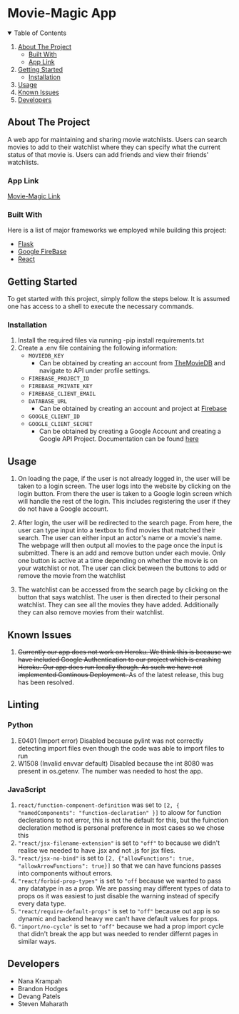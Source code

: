 # Movie-Magic App 







<!-- TABLE OF CONTENTS -->
<details open="open">
  <summary>Table of Contents</summary>
  <ol>
    <li>
      <a href="#about-the-project">About The Project</a>
      <ul>
        <li><a href="#built-with">Built With</a></li>
        <li><a href="#app-link">App Link</a></li>
      </ul>
    </li>
    <li>
      <a href="#getting-started">Getting Started</a>
      <ul>
        <li><a href="#installation">Installation</a></li>
      </ul>
    </li>
    <li><a href="#usage">Usage</a></li>
     <li><a href="#known-issues">Known Issues</a></li>
      <li><a href="#developers">Developers</a></li>
        

  </ol>
</details>



<!-- ABOUT THE PROJECT -->
## About The Project


A web app for maintaining and sharing movie watchlists. Users can search movies to add to their watchlist where they can specify what the current status of that movie is. Users can add friends and view their friends' watchlists.

### App Link
[Movie-Magic Link](https://movie-magic-2.herokuapp.com/)







### Built With

Here is a list of major frameworks we employed while building this project:
  
* [Flask](https://flask.palletsprojects.com/en/2.0.x/)
* [Google FireBase](https://firebase.google.com)
* [React](https://reactjs.org/docs/getting-started.html)



<!-- GETTING STARTED -->
## Getting Started

To get started with this project, simply follow the steps below. It is assumed one has access to a shell to execute the necessary commands.




### Installation


1. Install the required files via running -pip install requirements.txt
2. Create a .env file containing the following information:
    * ``` MOVIEDB_KEY ```
        - Can be obtained by creating an account from [TheMovieDB](https://www.themoviedb.org/) and navigate to API under profile settings. 
    *  ``` FIREBASE_PROJECT_ID ```
    * ``` FIREBASE_PRIVATE_KEY ```
    * ``` FIREBASE_CLIENT_EMAIL ```
    * ``` DATABASE_URL ```
        - Can be obtained by creating an account and project at [Firebase](https://firebase.google.com/)
    * ``` GOOGLE_CLIENT_ID ```
    * ``` GOOGLE_CLIENT_SECRET ```
        - Can be obtained by creating a Google Account and creating a Google API Project. Documentation can be found [here](https://developers.google.com/identity/gsi/web/guides/get-google-api-clientid)




<!-- USAGE EXAMPLES -->
## Usage

1. On loading the page, if the user is not already logged in, the user will be taken to a login screen. The user logs into the website by clicking on the login button. From there the user is taken to a Google login screen which will handle the rest of the login. This includes registering the user if they do not have a Google account.

2. After login, the user will be redirected to the search page. From here, the user can type input into a textbox to find movies that matched their search. The user can either input an actor's name or a movie's name. The webpage will then output all movies to the page once the input is submitted. There is an add and remove button under each movie. Only one button is active at a time depending on whether the movie is on your watchlist or not. The user can click between the buttons to add or remove the movie from the watchlist

3. The watchlist can be accessed from the search page by clicking on the button that says watchlist. The user is then directed to their personal watchlist. They can see all the movies they have added. Additionally they can also remove movies from their watchlist.



<!-- KNOWN ISSUES -->
## Known Issues

1. <del>Currently our app does not work on Heroku. We think this is because we have included Google Authentication to our project which is crashing Heroku. Our app does run locally though. As such we have not implemented Continous Deployment. </del> As of the latest release, this bug has been resolved.

## Linting
### Python
1. E0401 (Import error)
Disabled because pylint was not correctly detecting import files even though the code was able to import files to run
2. W1508 (Invalid envvar default)
Disabled because the int 8080 was present in os.getenv. The number was needed to host the app. 

### JavaScript
1. `react/function-component-definition` was set to `[2, { "namedComponents": "function-declaration" }]` to aloow for function declerations to not error, this is not the default for this, but the fuinction decleration method is personal preference in most cases so we chose this
2. `"react/jsx-filename-extension"` is set to `"off"` to because we didn't realise we needed to have .jsx and not .js for jsx files. 
3. `"react/jsx-no-bind"` is set to `[2, {"allowFunctions": true, "allowArrowFunctions": true}]` so that we can have funcions passes into components without errors.
4. `"react/forbid-prop-types"` is set to `"off` because we wanted to pass any datatype in as a prop. We are passing may different types of data to props os it was easiest to just disable the warning instead of specify every data type.
5. `"react/require-default-props"` is set to `"off"` because out app is so dynamic and backend heavy we can't have default values for props.
6. `"import/no-cycle"` is set to `"off"` because we had a prop import cycle that didn't break the app but was needed to render differnt pages in similar ways. 


<!-- DEVELOPERS -->
## Developers

* Nana Krampah
* Brandon Hodges
* Devang Patels
* Steven Maharath


